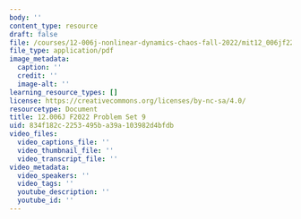 ```yaml
---
body: ''
content_type: resource
draft: false
file: /courses/12-006j-nonlinear-dynamics-chaos-fall-2022/mit12_006jf22_ps9.pdf
file_type: application/pdf
image_metadata:
  caption: ''
  credit: ''
  image-alt: ''
learning_resource_types: []
license: https://creativecommons.org/licenses/by-nc-sa/4.0/
resourcetype: Document
title: 12.006J F2022 Problem Set 9
uid: 834f182c-2253-495b-a39a-103982d4bfdb
video_files:
  video_captions_file: ''
  video_thumbnail_file: ''
  video_transcript_file: ''
video_metadata:
  video_speakers: ''
  video_tags: ''
  youtube_description: ''
  youtube_id: ''
---
```

